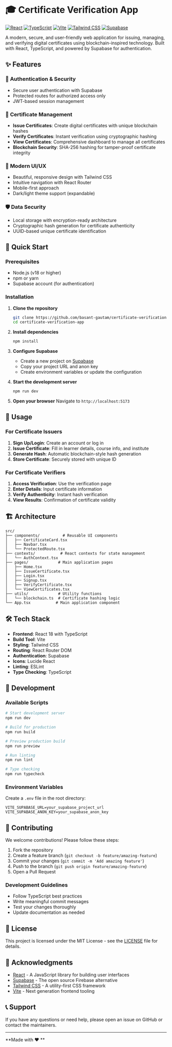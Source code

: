 # 🎓 Certificate Verification App

[![React](https://img.shields.io/badge/React-18.3.1-blue.svg)](https://reactjs.org/)
[![TypeScript](https://img.shields.io/badge/TypeScript-5.5.3-blue.svg)](https://www.typescriptlang.org/)
[![Vite](https://img.shields.io/badge/Vite-5.4.2-purple.svg)](https://vitejs.dev/)
[![Tailwind CSS](https://img.shields.io/badge/Tailwind_CSS-3.4.1-38B2AC.svg)](https://tailwindcss.com/)
[![Supabase](https://img.shields.io/badge/Supabase-2.57.4-3ECF8E.svg)](https://supabase.com/)

A modern, secure, and user-friendly web application for issuing, managing, and verifying digital certificates using blockchain-inspired technology. Built with React, TypeScript, and powered by Supabase for authentication.

## ✨ Features

### 🔐 **Authentication & Security**
- Secure user authentication with Supabase
- Protected routes for authorized access only
- JWT-based session management

### 📜 **Certificate Management**
- **Issue Certificates**: Create digital certificates with unique blockchain hashes
- **Verify Certificates**: Instant verification using cryptographic hashing
- **View Certificates**: Comprehensive dashboard to manage all certificates
- **Blockchain Security**: SHA-256 hashing for tamper-proof certificate integrity

### 🎨 **Modern UI/UX**
- Beautiful, responsive design with Tailwind CSS
- Intuitive navigation with React Router
- Mobile-first approach
- Dark/light theme support (expandable)

### 🛡️ **Data Security**
- Local storage with encryption-ready architecture
- Cryptographic hash generation for certificate authenticity
- UUID-based unique certificate identification

## 🚀 Quick Start

### Prerequisites
- Node.js (v18 or higher)
- npm or yarn
- Supabase account (for authentication)

### Installation

1. **Clone the repository**
   ```bash
   git clone https://github.com/basant-gautam/certificate-verification-app.git
   cd certificate-verification-app
   ```

2. **Install dependencies**
   ```bash
   npm install
   ```

3. **Configure Supabase**
   - Create a new project on [Supabase](https://supabase.com)
   - Copy your project URL and anon key
   - Create environment variables or update the configuration

4. **Start the development server**
   ```bash
   npm run dev
   ```

5. **Open your browser**
   Navigate to `http://localhost:5173`

## 📖 Usage

### For Certificate Issuers
1. **Sign Up/Login**: Create an account or log in
2. **Issue Certificate**: Fill in learner details, course info, and institute
3. **Generate Hash**: Automatic blockchain-style hash generation
4. **Store Certificate**: Securely stored with unique ID

### For Certificate Verifiers
1. **Access Verification**: Use the verification page
2. **Enter Details**: Input certificate information
3. **Verify Authenticity**: Instant hash verification
4. **View Results**: Confirmation of certificate validity

## 🏗️ Architecture

```
src/
├── components/          # Reusable UI components
│   ├── CertificateCard.tsx
│   ├── Navbar.tsx
│   └── ProtectedRoute.tsx
├── contexts/           # React contexts for state management
│   └── AuthContext.tsx
├── pages/             # Main application pages
│   ├── Home.tsx
│   ├── IssueCertificate.tsx
│   ├── Login.tsx
│   ├── Signup.tsx
│   ├── VerifyCertificate.tsx
│   └── ViewCertificates.tsx
├── utils/             # Utility functions
│   └── blockchain.ts  # Certificate hashing logic
└── App.tsx           # Main application component
```

## 🛠️ Tech Stack

- **Frontend**: React 18 with TypeScript
- **Build Tool**: Vite
- **Styling**: Tailwind CSS
- **Routing**: React Router DOM
- **Authentication**: Supabase
- **Icons**: Lucide React
- **Linting**: ESLint
- **Type Checking**: TypeScript

## 🔧 Development

### Available Scripts

```bash
# Start development server
npm run dev

# Build for production
npm run build

# Preview production build
npm run preview

# Run linting
npm run lint

# Type checking
npm run typecheck
```

### Environment Variables

Create a `.env` file in the root directory:

```env
VITE_SUPABASE_URL=your_supabase_project_url
VITE_SUPABASE_ANON_KEY=your_supabase_anon_key
```

## 🤝 Contributing

We welcome contributions! Please follow these steps:

1. Fork the repository
2. Create a feature branch (`git checkout -b feature/amazing-feature`)
3. Commit your changes (`git commit -m 'Add amazing feature'`)
4. Push to the branch (`git push origin feature/amazing-feature`)
5. Open a Pull Request

### Development Guidelines
- Follow TypeScript best practices
- Write meaningful commit messages
- Test your changes thoroughly
- Update documentation as needed

## 📄 License

This project is licensed under the MIT License - see the [LICENSE](LICENSE) file for details.

## 🙏 Acknowledgments

- [React](https://reactjs.org/) - A JavaScript library for building user interfaces
- [Supabase](https://supabase.com/) - The open source Firebase alternative
- [Tailwind CSS](https://tailwindcss.com/) - A utility-first CSS framework
- [Vite](https://vitejs.dev/) - Next generation frontend tooling

## 📞 Support

If you have any questions or need help, please open an issue on GitHub or contact the maintainers.

---

**Made with ❤️ **
